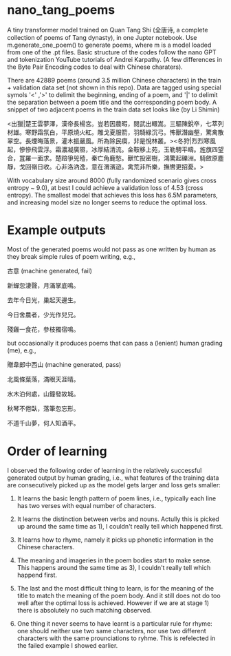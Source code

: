 # nano_tang_poems
A tiny transformer model trained on Quan Tang Shi (全唐诗, a complete collection of poems of Tang dynasty),  in one Jupter notebook.
Use m.generate_one_poem() to generate poems, where m is a model loaded from one of the .pt files.
Basic structure of the codes follow the nano GPT and tokenization YouTube tutorials of Andrei Karpathy. (A few differences in the Byte Pair Encoding codes to deal with Chinese charaters).

There are 42889 poems (around 3.5 million Chinese characters) in the train + validation data set (not shown in this repo).
Data are tagged using special symols '<' ,'>'  to delimit the beginning, ending of a poem,   and '|' to delimit the separation between a poem title and the corresponding poem body.  A snippet of two adjacent poems in the train data set looks like (by Li Shimin)

<出獵|楚王雲夢澤，漢帝長楊宮。豈若因農暇，閱武出轘嵩。三驅陳銳卒，七萃列材雄。寒野霜氛白，平原燒火紅。雕戈夏服箭，羽騎綠沉弓。怖獸潛幽壑，驚禽散翠空。長煙晦落景，灌木振嚴風。所為除民瘼，非是悅林叢。><冬狩|烈烈寒風起，慘慘飛雲浮。霜濃凝廣隰，冰厚結清流。金鞍移上苑，玉勒騁平疇。旌旗四望合，罝羅一面求。楚踣爭兕殪，秦亡角鹿愁。獸忙投密樹，鴻驚起礫洲。騎斂原塵靜，戈回嶺日收。心非洛汭逸，意在渭濱遊。禽荒非所樂，撫轡更招憂。> 

With vocabulary size around 8000 (fully randomized scenario gives cross entropy ~ 9.0),  at best I could achieve a validation loss of 4.53 (cross entropy). The smallest model that achieves this loss has 6.5M parameters, and  increasing model size no longer seems to reduce the optimal loss. 

# Example outputs
Most of the generated poems would not pass as one written by human as they break simple rules of poem writing, e.g.,

古意                 (machine generated, fail)
        
新蟬忽淒聲，月滿掌底鳴。

去年今日光，巢起天邊生。

今日舍農者，少光作兒兄。

殘雞一食花，參枝獨宿鳴。

but occasionally it produces poems that can pass a (lenient) human grading (me), e.g.,

贈韋郎中西山         (machine generated, pass)

北風條葉落，滿眼天涯晴。

水木泊何處，山鐘發故城。

秋琴不倦臥，落筆忽忘形。

不道千山夢，何人知酒平。

# Order of learning
I observed the following order of learning in the relatively successful generated output by human grading, i.e., what features of the training data are consecutively picked up as the model gets larger and loss gets smaller:

1) It learns the basic length pattern of poem lines, i.e.,  typically each line has two verses with equal number of characters.

2) It learns the distinction between verbs and nouns.  Actully this is picked up around the same time as 1),  I couldn't really tell which happened first.

3) It learns how to rhyme, namely it picks up phonetic information in the Chinese characters. 

4)  The meaning and imageries in the poem bodies start to make sense. This happens around the same time as 3), I couldn't really tell which happend first.

5)  The last and the most difficult thing to learn, is for the meaning of the title to match the meaning of the poem body. And it still does not do too well after the optimal loss is achieved.  However if we are at stage 1) there is absolutely no such matching observed.

6) One thing it never seems to have learnt is a particular rule for rhyme:  one should neither use two same characters, nor use two different characters with the same prounciations to ryhme.   This is refelected in the failed example I showed earlier.
